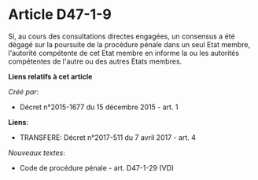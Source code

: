 # Article D47-1-9

Si, au cours des consultations directes engagées, un consensus a été dégagé sur la poursuite de la procédure pénale dans un
seul Etat membre, l'autorité compétente de cet Etat membre en informe la ou les autorités compétentes de l'autre ou des
autres Etats membres.

**Liens relatifs à cet article**

_Créé par_:

  - Décret n°2015-1677 du 15 décembre 2015 - art. 1

**Liens**:

  - TRANSFERE: Décret n°2017-511 du 7 avril 2017 - art. 4

_Nouveaux textes_:

  - Code de procédure pénale - art. D47-1-29 (VD)
